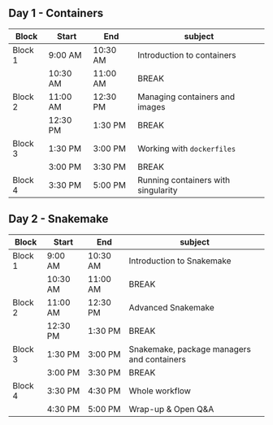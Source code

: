 ## Day 1 - Containers

| Block   	| Start    	| End      	| subject                                     	|
|---------	|----------	|----------	|---------------------------------------------	|
| Block 1 	| 9:00 AM  	| 10:30 AM 	| Introduction to containers                   	|
|         	| 10:30 AM 	| 11:00 AM 	| BREAK                                       	|
| Block 2 	| 11:00 AM 	| 12:30 PM 	| Managing containers and images              	|
|         	| 12:30 PM 	| 1:30 PM  	| BREAK                                       	|
| Block 3 	| 1:30 PM  	| 3:00 PM  	| Working with `dockerfiles`                  	|
|         	| 3:00 PM  	| 3:30 PM  	| BREAK                                       	|
| Block 4 	| 3:30 PM  	| 5:00 PM  	| Running containers with singularity         	|

## Day 2 - Snakemake

| Block   	| Start    	| End      	| subject                                     	|
|---------	|----------	|----------	|---------------------------------------------	|
| Block 1 	| 9:00 AM  	| 10:30 AM 	| Introduction to Snakemake                   	|
|         	| 10:30 AM 	| 11:00 AM 	| BREAK                                       	|
| Block 2 	| 11:00 AM 	| 12:30 PM 	| Advanced Snakemake                           	|
|         	| 12:30 PM 	| 1:30 PM  	| BREAK                                       	|
| Block 3 	| 1:30 PM  	| 3:00 PM  	| Snakemake, package managers and containers  	|
|         	| 3:00 PM  	| 3:30 PM  	| BREAK                                       	|
| Block 4 	| 3:30 PM  	| 4:30 PM  	| Whole workflow                               	|
|         	| 4:30 PM  	| 5:00 PM  	| Wrap-up & Open Q&A                          	|
